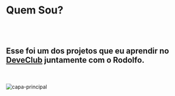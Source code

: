 <h1>Quem Sou?</h1>
<br>
<br>
<h2>Esse foi um dos projetos que eu aprendir no <a href="https://rodolfomori.com.br/deveclub">DeveClub</a> juntamente com o Rodolfo.</h2>
<br>
<br>
<img src="https://github.com/user-attachments/assets/640e96ce-fb3d-452d-8d15-681a518feeaf" alt="capa-principal"/>

